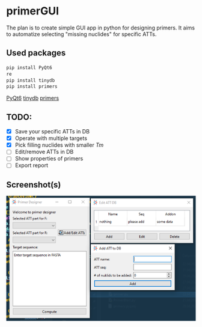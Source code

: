 # primerGUI

The plan is to create simple GUI app in python for designing primers. It aims to automatize selecting "missing nuclides" for specific ATTs.

## Used packages

```python
pip install PyQt6
re
pip install tinydb
pip install primers
```

[PyQt6](https://pypi.org/project/PyQt6/)
[tinydb](https://pypi.org/project/tinydb)
[primers](https://pypi.org/project/primers/)

## TODO:

- [x] Save your specific ATTs in DB
- [x] Operate with multiple targets
- [x] Pick filling nuclides with smaller *Tm*
- [ ] Edit/remove ATTs in DB
- [ ] Show properties of primers
- [ ] Export report

## Screenshot(s)

![mainscreenshot](https://github.com/dreryos/primerGUI/raw/master/screen.png)
